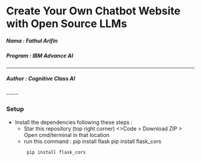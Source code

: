 <h1 color="red">Create Your Own Chatbot Website with Open Source LLMs</h1>
<h5>Nama : Fathul Arifin</h5>
<h5>Program : IBM Advance AI</h5>

-----
<h5>Author : Cognitive Class AI</h5>
-----

<h3>Setup</h3>
<ul>
  <li>Install the dependencies following these steps :
    <ul>
      <li>Star this repository (top right corner)
<>Code > Download ZIP > Open cmd/terminal in that location</li>
      <li>run this command : 
        pip install flask
        pip install flask_cors
      </li>
  
     pip install flask_cors
    
  </li>
</ul>
